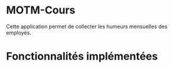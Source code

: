 # MOTM-Cours

Cette application permet de collecter les humeurs mensuelles des employés.



# Fonctionnalités implémentées

